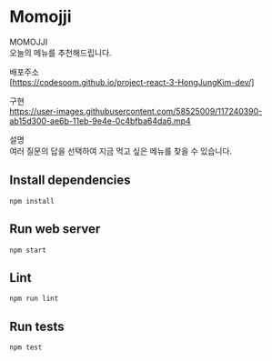 # Momojji

MOMOJJI  
오늘의 메뉴를 추천해드립니다.

배포주소  
[https://codesoom.github.io/project-react-3-HongJungKim-dev/]

구현  
https://user-images.githubusercontent.com/58525009/117240390-ab15d300-ae6b-11eb-9e4e-0c4bfba64da6.mp4

설명  
여러 질문의 답을 선택하여 지금 먹고 싶은 메뉴를 찾을 수 있습니다.

## Install dependencies

```git
npm install
```

## Run web server

```git
npm start
```

## Lint

```git
npm run lint
```

## Run tests

```git
npm test
```
